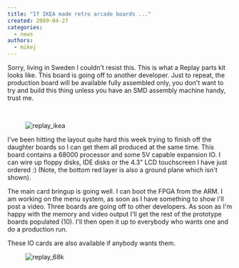 ```yaml
---
title: "If IKEA made retro arcade boards ..."
created: 2009-04-27
categories: 
  - news
authors: 
  - mikej
---
```


Sorry, living in Sweden I couldn't resist this. This is what a Replay parts kit looks like. This board is going off to another developer. Just to repeat, the production board will be available fully assembled only, you don't want to try and build this thing unless you have an SMD assembly machine handy, trust me.

 
<figure>

![replay_ikea](@assets/images/replay_ikea.jpg)

</figure>

I've been hitting the layout quite hard this week trying to finish off the daughter boards so I can get them all produced at the same time. This board contains a 68000 processor and some 5V capable expansion IO. I can wire up floppy disks, IDE disks or the 4.3" LCD touchscreen I have just ordered :) (Note, the bottom red layer is also a ground plane which isn't shown). 

The main card bringup is going well. I can boot the FPGA from the ARM. I am working on the menu system, as soon as I have something to show I'll post a video. Three boards are going off to other developers. As soon as I'm happy with the memory and video output I'll get the rest of the prototype boards populated (10). I'll then open it up to everybody who wants one and do a production run.

These IO cards are also available if anybody wants them.

<figure>

![replay_68k](@assets/images/replay_68k.jpg)

</figure>
